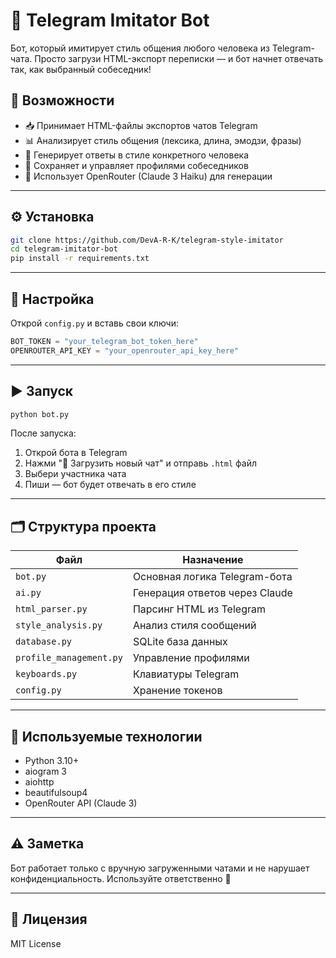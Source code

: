 # 🤖 Telegram Imitator Bot

Бот, который имитирует стиль общения любого человека из Telegram-чата. Просто загрузи HTML-экспорт переписки — и бот начнет отвечать так, как выбранный собеседник!

## 🚀 Возможности

- 📥 Принимает HTML-файлы экспортов чатов Telegram
- 📊 Анализирует стиль общения (лексика, длина, эмодзи, фразы)
- 🤖 Генерирует ответы в стиле конкретного человека
- 🔁 Сохраняет и управляет профилями собеседников
- 🧠 Использует OpenRouter (Claude 3 Haiku) для генерации

---

## ⚙️ Установка

```bash
git clone https://github.com/DevA-R-K/telegram-style-imitator
cd telegram-imitator-bot
pip install -r requirements.txt
```

---

## 🔑 Настройка

Открой `config.py` и вставь свои ключи:

```python
BOT_TOKEN = "your_telegram_bot_token_here"
OPENROUTER_API_KEY = "your_openrouter_api_key_here"
```

---

## ▶️ Запуск

```bash
python bot.py
```

После запуска:
1. Открой бота в Telegram
2. Нажми "📁 Загрузить новый чат" и отправь `.html` файл
3. Выбери участника чата
4. Пиши — бот будет отвечать в его стиле

---

## 🗂️ Структура проекта

| Файл | Назначение |
|------|------------|
| `bot.py` | Основная логика Telegram-бота |
| `ai.py` | Генерация ответов через Claude |
| `html_parser.py` | Парсинг HTML из Telegram |
| `style_analysis.py` | Анализ стиля сообщений |
| `database.py` | SQLite база данных |
| `profile_management.py` | Управление профилями |
| `keyboards.py` | Клавиатуры Telegram |
| `config.py` | Хранение токенов |

---

## 🧠 Используемые технологии

- Python 3.10+
- aiogram 3
- aiohttp
- beautifulsoup4
- OpenRouter API (Claude 3)

---

## ⚠️ Заметка

Бот работает только с вручную загруженными чатами и не нарушает конфиденциальность. Используйте ответственно 🙏

---

## 📄 Лицензия

MIT License
